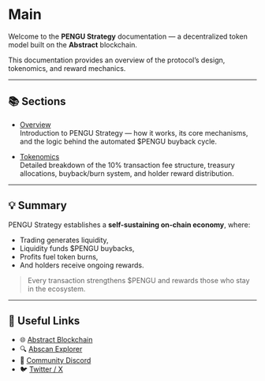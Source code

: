 # Main

Welcome to the **PENGU Strategy** documentation — a decentralized token model built on the **Abstract** blockchain.

This documentation provides an overview of the protocol’s design, tokenomics, and reward mechanics.

---

## 📚 Sections

- [Overview](./pengu-strategy.md)  
  Introduction to PENGU Strategy — how it works, its core mechanisms, and the logic behind the automated $PENGU buyback cycle.

- [Tokenomics](./tokenomics.md)  
  Detailed breakdown of the 10% transaction fee structure, treasury allocations, buyback/burn system, and holder reward distribution.

---

## 💡 Summary

PENGU Strategy establishes a **self-sustaining on-chain economy**, where:
- Trading generates liquidity,
- Liquidity funds $PENGU buybacks,
- Profits fuel token burns,
- And holders receive ongoing rewards.

> Every transaction strengthens $PENGU and rewards those who stay in the ecosystem.

---

## 🔗 Useful Links

- 🌐 [Abstract Blockchain](https://abstractlabs.xyz)
- 🔍 [Abscan Explorer](https://abscan.org)
- 💬 [Community Discord](https://discord.gg/pengu)
- 🐦 [Twitter / X](https://x.com/pengustrategy)

